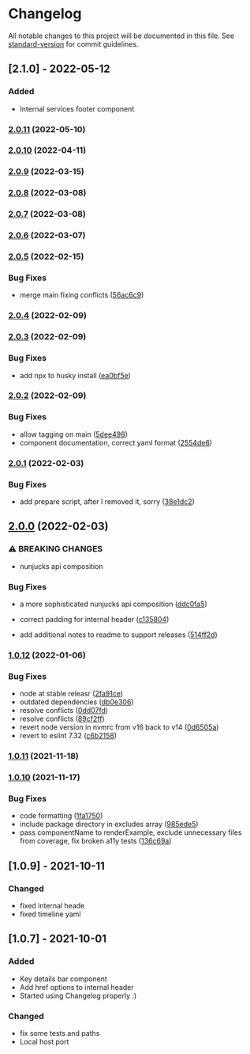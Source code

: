 # Changelog

All notable changes to this project will be documented in this file. See [standard-version](https://github.com/conventional-changelog/standard-version) for commit guidelines.

## [2.1.0] - 2022-05-12
### Added
- Internal services footer component

### [2.0.11](https://gitlab.com/dwp/dwp-design-system/frontend/compare/2.0.10...2.0.11) (2022-05-10)

### [2.0.10](https://gitlab.com/dwp/dwp-design-system/frontend/compare/2.0.9...2.0.10) (2022-04-11)

### [2.0.9](https://gitlab.com/dwp/dwp-design-system/frontend/compare/2.0.8...2.0.9) (2022-03-15)

### [2.0.8](https://gitlab.com/dwp/dwp-design-system/frontend/compare/2.0.7...2.0.8) (2022-03-08)

### [2.0.7](https://gitlab.com/dwp/dwp-design-system/frontend/compare/2.0.6...2.0.7) (2022-03-08)

### [2.0.6](https://gitlab.com/dwp/dwp-design-system/frontend/compare/2.0.5...2.0.6) (2022-03-07)

### [2.0.5](https://gitlab.com/dwp/dwp-design-system/frontend/compare/2.0.4...2.0.5) (2022-02-15)


### Bug Fixes

* merge main fixing conflicts ([56ac6c9](https://gitlab.com/dwp/dwp-design-system/frontend/commit/56ac6c94408027d93e924ea551cf53b77b60e7e8))

### [2.0.4](https://gitlab.com/dwp/dwp-design-system/frontend/compare/2.0.3...2.0.4) (2022-02-09)

### [2.0.3](https://gitlab.com/dwp/dwp-design-system/frontend/compare/2.0.2...2.0.3) (2022-02-09)


### Bug Fixes

* add npx to husky install ([ea0bf5e](https://gitlab.com/dwp/dwp-design-system/frontend/commit/ea0bf5e2101442918282522a99030d823c271a29))

### [2.0.2](https://gitlab.com/dwp/dwp-design-system/frontend/compare/2.0.1...2.0.2) (2022-02-09)


### Bug Fixes

* allow tagging on main ([5dee498](https://gitlab.com/dwp/dwp-design-system/frontend/commit/5dee498468ae44f00d810f64004dc429ead99afd))
* component documentation, correct yaml format ([2554de6](https://gitlab.com/dwp/dwp-design-system/frontend/commit/2554de660f8b4044039cdd7924ade8c2c68c4064))

### [2.0.1](https://gitlab.com/dwp/dwp-design-system/frontend/compare/2.0.0...2.0.1) (2022-02-03)


### Bug Fixes

* add prepare script, after I removed it, sorry ([38e1dc2](https://gitlab.com/dwp/dwp-design-system/frontend/commit/38e1dc202c083a4f8b01793320bd4a888bfff675))

## [2.0.0](https://gitlab.com/dwp/dwp-design-system/frontend/compare/1.0.12...2.0.0) (2022-02-03)


### ⚠ BREAKING CHANGES

* nunjucks api composition

### Bug Fixes

* a more sophisticated nunjucks api composition ([ddc0fa5](https://gitlab.com/dwp/dwp-design-system/frontend/commit/ddc0fa5835ced6209787c9d0ad04ef348b6dcd37))
* correct padding for internal header ([c135804](https://gitlab.com/dwp/dwp-design-system/frontend/commit/c135804776d61cf55cf6bf828633104ff30f8f97))


* add additional notes to readme to support releases ([514ff2d](https://gitlab.com/dwp/dwp-design-system/frontend/commit/514ff2d28a62fc1186a0f4142d5ac802e5ae07ab))

### [1.0.12](https://gitlab.com/dwp/dwp-design-system/frontend/compare/1.0.11...1.0.12) (2022-01-06)


### Bug Fixes

* node at stable releasr ([2fa91ce](https://gitlab.com/dwp/dwp-design-system/frontend/commit/2fa91ce031e4c2eb70a70f161658487d77c66f94))
* outdated dependencies ([db0e306](https://gitlab.com/dwp/dwp-design-system/frontend/commit/db0e306ea6acd7f5d6f9b2b1083a9f7231222b0f))
* resolve conflicts ([0dd07fd](https://gitlab.com/dwp/dwp-design-system/frontend/commit/0dd07fd1cd489431dd1ebd9a94469396e9d279f4))
* resolve conflicts ([89cf2ff](https://gitlab.com/dwp/dwp-design-system/frontend/commit/89cf2ffd9992da233090ba968074898bb2454117))
* revert node version in nvmrc from v16 back to v14 ([0d6505a](https://gitlab.com/dwp/dwp-design-system/frontend/commit/0d6505ae1db4ada52d01a362f4dd3f8d9679e624))
* revert to eslint 7.32 ([c6b2158](https://gitlab.com/dwp/dwp-design-system/frontend/commit/c6b21588b0d814184aa7b96d2f7e1d557212a708))

### [1.0.11](https://gitlab.com/dwp/dwp-design-system/frontend/compare/1.0.10...1.0.11) (2021-11-18)

### [1.0.10](https://gitlab.com/dwp/dwp-design-system/frontend/compare/v1.0.9...v1.0.10) (2021-11-17)


### Bug Fixes

* code formatting ([1fa1750](https://gitlab.com/dwp/dwp-design-system/frontend/commit/1fa175046d79cf4d85e74aff9539dd1c01f0fc74))
* include package directory in excludes array ([985ede5](https://gitlab.com/dwp/dwp-design-system/frontend/commit/985ede519e664f8d2ff8f10735dde721f27fb34e))
* pass componentName to renderExample, exclude unnecessary files from coverage, fix broken a11y tests ([136c69a](https://gitlab.com/dwp/dwp-design-system/frontend/commit/136c69a1d28d14b53e00a8f3c1268faef61b21a1))

## [1.0.9] - 2021-10-11
### Changed
- fixed internal heade
- fixed timeline yaml

## [1.0.7] - 2021-10-01
### Added
- Key details bar component
- Add href options to internal header
- Started using Changelog properly :)

### Changed
- fix some tests and paths
- Local host port